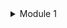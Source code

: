 <details>
  <summary>Module 1</summary>

### Energy
  >  as the capacity to do work

The **National Grid Corporation of the Philippines (NGCP)** is the sole system operator of the country’s power grid

 ### Energy Poverty
> **Lack of access to modern energy services**
> 
> a situation where the **well-being of large numbers of people** in developing countries and some people in developed countries is **negatively affected by very low consumption of energy**, the use of dirty or polluting fuels, and excessive time spent collecting fuel to meet basic needs.
>
> focuses solely on the issue of affordability.

<details>
 <summary>Energy and Its Nature</summary>

  # Forms of Energy
 
  ## Potential Energy
> **stored energy**
     
  - **Chemical Energy**
     - bonds of atoms and molecules of matter. Energy responsible for holding these particles together.
     -  stored chemical energy include, but not limited to, the food we eat, biomass, petroleum products, and natural gas.
  - **Elastic Energy**
    - stored energy in objects by the **application of a force**.
    - *Compressed springs and stretched rubbers** are some of the examples of elastic energy.

  - **Nuclear Energy**
    - energy stored in the nucleus of an atom and binds it together. \
    -  mass is converted into huge amounts of energy that follows **Einstein’s equation E = mc2**.
  - **Gravitational potential energy**
    - associated with the position or place of reference.
    - a **rock resting at the top of a hill** contains gravitational potential energy because of its position. **Hydropower, such as water in the reservoir behind a dam**, is another example of this form of energy.
   
  ## Kinetic Energy 
  > energy in **motion**— the motion of waves, electrons, atoms, molecules, substances, and objects.1

  - **Electrical Energy**
    - movement of electrons
    - **Lighting**

  - **Radiant energy**
    - electromagnetic energy that travels in transverse waves.
    - It includes visible light, x-rays, gamma rays, and radio waves.
    -  **Solar energy** is an example of radiant energy.

  - **Thermal energy**
    - heat
    - The faster molecules and atoms move, the more energy they possess, and the hotter they become.
    - **Geothermal energy** is an example of thermal energy.
   
  - **Mechanical energy or motive energy**
    - movement of objects and substances from one place to another upon the application of an unbalanced force (Newton’s Laws of Motion).
    -  wind
   
  -  **Sound energy**
    - movement of energy through substances in **longitudinal (compression/rarefaction) waves**
     a force causes an object or substance to vibrate. The energy is transferred through the substance in a wave.
     
   </details>

   <details>
     <summary>Law of Conservation of Energy</summary>
     
  ## Law of Conservation of Energy

  > energy is neither created nor destroyed.
  >
  > When we use energy we just change its form.
  >
  > Energy can change form but the total quantity or amount of energy in the universe remains constant.

**Example**
  - a car engine burns gasoline as we turn on the engine. In the process, we convert the chemical energy in the gasoline into motive or mechanical energy that makes the car move, and also to heat that is why the engine gets hot, and even to sound.

   </details>
   <details>
  <summary>Sources of Energy</summary>

   ### Nonrenewable
   -  include coal, petroleum, natural gas, and uranium.
   -  used to generate electricity, to heat or cool our homes, to fuel our automobiles, and to manufacture products starting from our basic necessities to some luxurious one.
   - cannot be replenished in a short period of time.
   - Example
     - Fossil Fuels; can run out in the coming years

  ### Renewable
  - include biomass, geothermal, hydropower, solar, wind, and ocean.
  - supplies are replenished in a short time.
  - We use renewable energy mainly to generate electricity.
  - through nature

> **Question**: Is electricity a renewable or nonrenewable source of energy?

> **Answer**: The answer is neither. Electricity is different from the other sources because it is a secondary form of energy. That means we have to use another energy source to make it. 
 </details>

 <details>
    <summary>Energy Use</summary>

  # Energy Use
  > to benefit from the services enabled by energy.

### Five energy-consuming sectors
- **Industrial sector**
  - facilities and equipment
- **Transportation sector**
  - vehicles that transport people or goods
- **Residential sector**
  - homes and apartments.
- **Commercial sector**
  - offices, malls, stores, schools, hospitals, hotels, warehouses, restaurants, and places of worship, and public assembly.
- **Electric power sector**
  - **primary energy to generate** most of the electricity the other four sectors consume.
 </details>

  <details>
    <summary>Energy and Power</summary>
    
# Energy and Power
### Power 
> measured in units of energy per time.


- **British Thermal Unit (BTU)**
  - A unit of energy equal to the amount of energy needed to raise the temperature of one-pound water by one degree Fahrenheit. It is used in heating and cooling industries.
- **Calorie or small calorie (calorie)**
  -  amount of energy needed to raise the temperature of one gram of water by one degree Celsius.
- **Food Calorie, Kilocalorie or large calorie (Cal, kcal, Calorie)**
  - to raise the temperature of one kilogram of water by one degree Celsius.
- **Joule (J)**
  - smaller quantity of energy than calorie and much smaller than a BTU.
- **Kilowatt Hour (kWh)**
  - the steady production or consumption of one kilowatt of power for a period of one hour.
- **Therm**
  - energy contained in natural gas

### Energy Measurement 
- 1 horsepower = 2,545 BTU/hour / 746 Watts.
- 1 Watts = 1 Joule
- 1 BTU = 1055 Joules (J)
- 1 calorie = 0.003969 BTUs
- 1 Cal = 1000 cal = 4187 J = 3.969 BTUs
- 1 Joule = 0.2388 calories = 0.0009481 BTUs
- 1 kWh = 3413 BTUs = 3600000 J
- 1 therm = 100000 BTUs
    
  </details>

<details>
  <summary>Maslows Motivational Model</summary>

# Maslows Motivational Model
- **Biological and physiological needs**
  - necessary to maintain life
  - oxygen, food, water, shelter, sleep, etc.
- **Safety needs**
  - health, freedom from war, financial security. freedom from fear, protection from natural phenomena like typhoons, peace and order, etc.
- **Love and belonging needs**
  - needs are typically met by friends, family, and emotional partners
  - love, friendship, affection, trust and acceptance, intimacy, receiving and giving, affiliation and being part of a family
- **Esteem needs**
  -  self-actualization and a person may work to achieve esteem
  -  attained when we feel comfortable with what we have accomplished (self-esteem, independence, mastery, dominance, achievement, prestige).
- **Cognitive needs**
  - the pursuit of understanding and knowledge
  - exploration, curiosity, understanding, and knowledge
- **Aesthetic needs**
  -  search for beauty, balance, and form
- **Self-actualization needs**
  - ability to meet one’s true potential
  - rich experience, self-fulfillment, realizing personal potential and personal growth
- **Transcendence needs**
  - one’s spirituality and relation to the universe and others.
  -  act of helping others to self-actualize

</details>

<details>
  <summary>Measuring Electricity</summary>

### Measuring Electricity

- **Voltage (V)**
  - pressure that pushes electrons in a circuit
- **Current (I)**
  - electrons flowing between two points having a difference
  - compared to the flow of water
  - Amperes **(A)**
- **Resistance (R)**
  - property that slows the flow of electrons.
  - Ohms **(Ω)**
- **Ohm's Law**
  - if he doubled the voltage, the current also doubled. If he reduced the voltage by half, the current dropped by half.
  - Voltage = Current X Resistance
  - **V = I x R** or **V = A x Ω**
- **Electric Power**
  - rate at which electricity is produced or consumed.
  - measured in Watts **(W)**
  - amount of **electric current flowing** due to an applied voltage
  - power = voltage x current
  - **P = V x I** or **W = V x A**
- **Electrical Energy**
  - introduces the concept of time to electric power.
  - appliance or device consumes can be determined **only if you know how long** (time) it consumes electric power at a specific rate (power)
  - measured in watt-hours **(Wh)**
  - energy = power x time
  - **E = P x t** or **E = W x h = Wh**
 
If you read for five hours with a 100-W light bulb, for example, you would use the formula as follows:

energy = power x time (E = P x t) = 100 W x 5 hour = 500 Wh

One watt-hour is a very small amount of electrical energy. Usually, we measure electric power in larger units called kilowatt-hours (kWh) or 1,000 watt-hours (kilo = thousand). A kilowatt-hour is a unit that utilities use when billing most customers.

If the cost of energy is Php 10.00 per kWh, to calculate the cost of reading with a 100-W light bulb for five hours, you would change first the watt-hours into kilowatt-hours, then multiply the kilowatt-hours used by the cost per kilowatt-hour, as shown below:

500 Wh x = 0.5 kWh

0.5 kWh x Php 10.00/kWh = Php 5.00

Therefore, it would cost about five pesos to read for five hours with a 100-W light bulb
</details>
  
</details>
</details>
